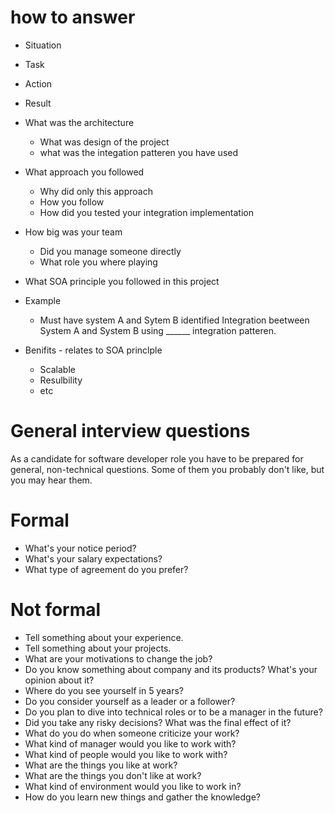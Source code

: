 # how to answer
* Situation 
* Task
* Action
* Result

* What was the architecture
  * What was design of the project
  * what was the integation patteren you have used

* What approach you followed 
  * Why did only this approach
  * How you follow 
  * How did you tested your integration implementation

* How big was your team
  * Did you manage someone directly
  * What role you where playing
  
* What SOA principle you followed in this project

* Example
  * Must have system A and Sytem B identified
  Integration beetween System A and System B using ______ integration patteren.
  
* Benifits - relates to SOA princlple 
  * Scalable
  * Resulbility 
  * etc

# General interview questions
As a candidate for software developer role you have to be prepared for general, non-technical questions. Some of them you probably don't like, but you may hear them.

# Formal

* What's your notice period?
* What's your salary expectations?
* What type of agreement do you prefer?

# Not formal

* Tell something about your experience.
* Tell something about your projects.
* What are your motivations to change the job?
* Do you know something about company and its products? What's your opinion about it?
* Where do you see yourself in 5 years?
* Do you consider yourself as a leader or a follower?
* Do you plan to dive into technical roles or to be a manager in the future?
* Did you take any risky decisions? What was the final effect of it?
* What do you do when someone criticize your work?
* What kind of manager would you like to work with?
* What kind of people would you like to work with?
* What are the things you like at work?
* What are the things you don't like at work?
* What kind of environment would you like to work in?
* How do you learn new things and gather the knowledge?
